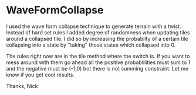 # WaveFormCollapse
I used the wave form collapse technique to generate terrain with a twist.  Instead of hard set rules I added degree of randomness when updating tiles around a collapsed tile.  I did so by increasing the probabilty of a certain tile collapsing into a state by "taking" those states which collapsed into 0. 

The rules right now are in the tile method where the switch is.  If you want to mess around with them go ahead all the positive probablilities must sum to 1 and the negative must be (-1,0) but there is not summing constraint.  Let me know if you get cool results.  

Thanks,
Nick
